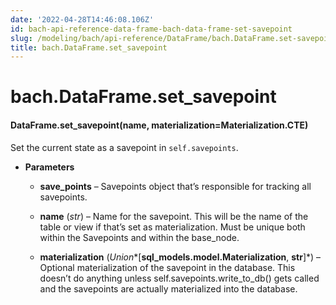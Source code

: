```yaml
---
date: '2022-04-28T14:46:08.106Z'
id: bach-api-reference-data-frame-bach-data-frame-set-savepoint
slug: /modeling/bach/api-reference/DataFrame/bach.DataFrame.set-savepoint/
title: bach.DataFrame.set_savepoint
---
```


# bach.DataFrame.set_savepoint


#### DataFrame.set_savepoint(name, materialization=Materialization.CTE)
Set the current state as a savepoint in `self.savepoints`.


* **Parameters**

    
    * **save_points** – Savepoints object that’s responsible for tracking all savepoints.


    * **name** (*str*) – Name for the savepoint. This will be the name of the table or view if that’s set as
    materialization. Must be unique both within the Savepoints and within the base_node.


    * **materialization** (*Union**[**sql_models.model.Materialization**, **str**]*) – Optional materialization of the savepoint in the database. This doesn’t do
    anything unless self.savepoints.write_to_db() gets called and the savepoints are actually
    materialized into the database.


<!-- !! processed by numpydoc !! -->
